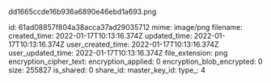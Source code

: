 dd1665ccde16b936a6890e46ebd1a693.png

id: 61ad08857f804a38acca37ad29035712
mime: image/png
filename: 
created_time: 2022-01-17T10:13:16.374Z
updated_time: 2022-01-17T10:13:16.374Z
user_created_time: 2022-01-17T10:13:16.374Z
user_updated_time: 2022-01-17T10:13:16.374Z
file_extension: png
encryption_cipher_text: 
encryption_applied: 0
encryption_blob_encrypted: 0
size: 255827
is_shared: 0
share_id: 
master_key_id: 
type_: 4